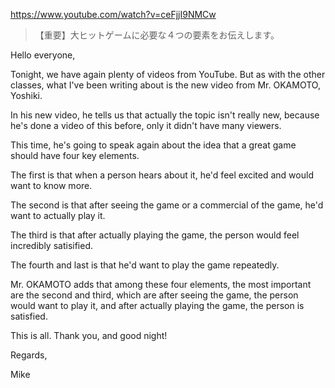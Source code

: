https://www.youtube.com/watch?v=ceFjjI9NMCw

>  【重要】大ヒットゲームに必要な４つの要素をお伝えします。

Hello everyone,

Tonight, we have again plenty of videos from YouTube. But as with the other classes, what I've been writing about is the new video from Mr. OKAMOTO, Yoshiki.

In his new video, he tells us that actually the topic isn't really new, because he's done a video of this before, only it didn't have many viewers.

This time, he's going to speak again about the idea that a great game should have four key elements.

The first is that when a person hears about it, he'd feel excited and would want to know more.

The second is that after seeing the game or a commercial of the game, he'd want to actually play it.

The third is that after actually playing the game, the person would feel incredibly satisified.

The fourth and last is that he'd want to play the game repeatedly.

Mr. OKAMOTO adds that among these four elements, the most important are the second and third, which are after seeing the game, the person would want to play it, and after actually playing the game, the person is satisfied.

This is all. Thank you, and good night!

Regards,

Mike

